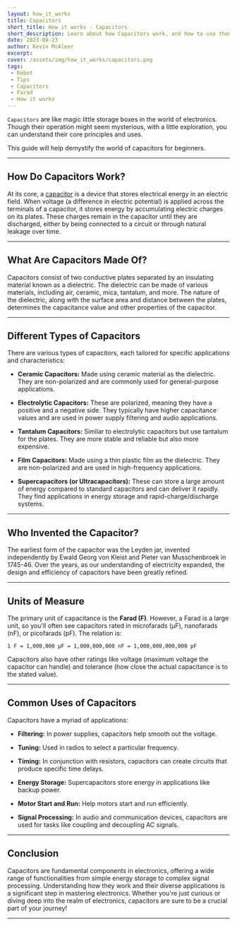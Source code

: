 ```yaml
---
layout: how_it_works
title: Capacitors
short_title: How it works - Capacitors
short_description: Learn about how Capacitors work, and how to use them in your projects
date: 2023-08-23
author: Kevin McAleer
excerpt: 
cover: /assets/img/how_it_works/capacitors.png
tags:
 - Robot
 - Tips
 - Capacitors
 - Farad
 - How it works
---
```


`Capacitors` are like magic little storage boxes in the world of electronics. Though their operation might seem mysterious, with a little exploration, you can understand their core principles and uses. 

This guide will help demystify the world of capacitors for beginners.

---

## How Do Capacitors Work?

At its core, a [capacitor](/resources/glossary#capacitors) is a device that stores electrical energy in an electric field. When voltage (a difference in electric potential) is applied across the terminals of a capacitor, it stores energy by accumulating electric charges on its plates. These charges remain in the capacitor until they are discharged, either by being connected to a circuit or through natural leakage over time.

---

## What Are Capacitors Made Of?

Capacitors consist of two conductive plates separated by an insulating material known as a dielectric. The dielectric can be made of various materials, including air, ceramic, mica, tantalum, and more. The nature of the dielectric, along with the surface area and distance between the plates, determines the capacitance value and other properties of the capacitor.

---

## Different Types of Capacitors

There are various types of capacitors, each tailored for specific applications and characteristics:

- **Ceramic Capacitors:** Made using ceramic material as the dielectric. They are non-polarized and are commonly used for general-purpose applications.
  
- **Electrolytic Capacitors:** These are polarized, meaning they have a positive and a negative side. They typically have higher capacitance values and are used in power supply filtering and audio applications.
  
- **Tantalum Capacitors:** Similar to electrolytic capacitors but use tantalum for the plates. They are more stable and reliable but also more expensive.
  
- **Film Capacitors:** Made using a thin plastic film as the dielectric. They are non-polarized and are used in high-frequency applications.
  
- **Supercapacitors (or Ultracapacitors):** These can store a large amount of energy compared to standard capacitors and can deliver it rapidly. They find applications in energy storage and rapid-charge/discharge systems.

---

## Who Invented the Capacitor?

The earliest form of the capacitor was the Leyden jar, invented independently by Ewald Georg von Kleist and Pieter van Musschenbroek in 1745-46. Over the years, as our understanding of electricity expanded, the design and efficiency of capacitors have been greatly refined.

---

## Units of Measure

The primary unit of capacitance is the **Farad (F)**. However, a Farad is a large unit, so you'll often see capacitors rated in microfarads (µF), nanofarads (nF), or picofarads (pF). The relation is:

`1 F = 1,000,000 µF = 1,000,000,000 nF = 1,000,000,000,000 pF`

Capacitors also have other ratings like voltage (maximum voltage the capacitor can handle) and tolerance (how close the actual capacitance is to the stated value).

---

## Common Uses of Capacitors

Capacitors have a myriad of applications:

- **Filtering:** In power supplies, capacitors help smooth out the voltage.
  
- **Tuning:** Used in radios to select a particular frequency.
  
- **Timing:** In conjunction with resistors, capacitors can create circuits that produce specific time delays.
  
- **Energy Storage:** Supercapacitors store energy in applications like backup power.
  
- **Motor Start and Run:** Help motors start and run efficiently.

- **Signal Processing:** In audio and communication devices, capacitors are used for tasks like coupling and decoupling AC signals.

---

## Conclusion

Capacitors are fundamental components in electronics, offering a wide range of functionalities from simple energy storage to complex signal processing. Understanding how they work and their diverse applications is a significant step in mastering electronics. Whether you're just curious or diving deep into the realm of electronics, capacitors are sure to be a crucial part of your journey!

---
